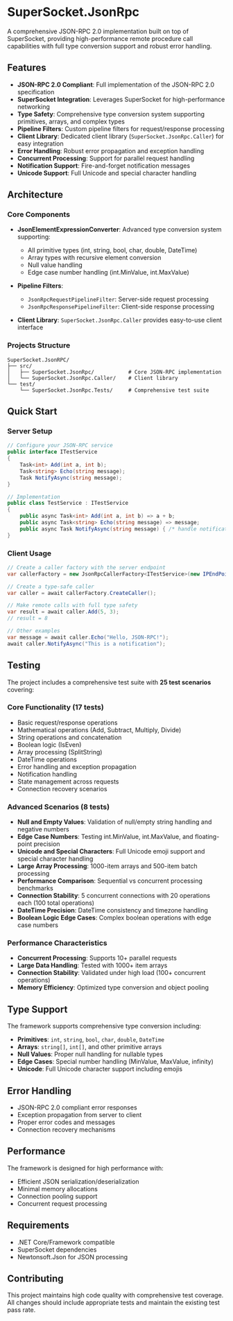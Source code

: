 # SuperSocket.JsonRpc

A comprehensive JSON-RPC 2.0 implementation built on top of SuperSocket, providing high-performance remote procedure call capabilities with full type conversion support and robust error handling.

## Features

- **JSON-RPC 2.0 Compliant**: Full implementation of the JSON-RPC 2.0 specification
- **SuperSocket Integration**: Leverages SuperSocket for high-performance networking
- **Type Safety**: Comprehensive type conversion system supporting primitives, arrays, and complex types
- **Pipeline Filters**: Custom pipeline filters for request/response processing
- **Client Library**: Dedicated client library (`SuperSocket.JsonRpc.Caller`) for easy integration
- **Error Handling**: Robust error propagation and exception handling
- **Concurrent Processing**: Support for parallel request handling
- **Notification Support**: Fire-and-forget notification messages
- **Unicode Support**: Full Unicode and special character handling

## Architecture

### Core Components

- **JsonElementExpressionConverter**: Advanced type conversion system supporting:
  - All primitive types (int, string, bool, char, double, DateTime)
  - Array types with recursive element conversion
  - Null value handling
  - Edge case number handling (int.MinValue, int.MaxValue)

- **Pipeline Filters**:
  - `JsonRpcRequestPipelineFilter`: Server-side request processing
  - `JsonRpcResponsePipelineFilter`: Client-side response processing

- **Client Library**: `SuperSocket.JsonRpc.Caller` provides easy-to-use client interface

### Projects Structure

```
SuperSocket.JsonRPC/
├── src/
│   ├── SuperSocket.JsonRpc/           # Core JSON-RPC implementation
│   └── SuperSocket.JsonRpc.Caller/    # Client library
└── test/
    └── SuperSocket.JsonRpc.Tests/     # Comprehensive test suite
```

## Quick Start

### Server Setup

```csharp
// Configure your JSON-RPC service
public interface ITestService
{
    Task<int> Add(int a, int b);
    Task<string> Echo(string message);
    Task NotifyAsync(string message);
}

// Implementation
public class TestService : ITestService
{
    public async Task<int> Add(int a, int b) => a + b;
    public async Task<string> Echo(string message) => message;
    public async Task NotifyAsync(string message) { /* handle notification */ }
}
```

### Client Usage

```csharp
// Create a caller factory with the server endpoint
var callerFactory = new JsonRpcCallerFactory<ITestService>(new IPEndPoint(IPAddress.Loopback, 4040));

// Create a type-safe caller
var caller = await callerFactory.CreateCaller();

// Make remote calls with full type safety
var result = await caller.Add(5, 3);
// result = 8

// Other examples
var message = await caller.Echo("Hello, JSON-RPC!");
await caller.NotifyAsync("This is a notification");
```

## Testing

The project includes a comprehensive test suite with **25 test scenarios** covering:

### Core Functionality (17 tests)
- Basic request/response operations
- Mathematical operations (Add, Subtract, Multiply, Divide)
- String operations and concatenation
- Boolean logic (IsEven)
- Array processing (SplitString)
- DateTime operations
- Error handling and exception propagation
- Notification handling
- State management across requests
- Connection recovery scenarios

### Advanced Scenarios (8 tests)
- **Null and Empty Values**: Validation of null/empty string handling and negative numbers
- **Edge Case Numbers**: Testing int.MinValue, int.MaxValue, and floating-point precision
- **Unicode and Special Characters**: Full Unicode emoji support and special character handling
- **Large Array Processing**: 1000-item arrays and 500-item batch processing
- **Performance Comparison**: Sequential vs concurrent processing benchmarks
- **Connection Stability**: 5 concurrent connections with 20 operations each (100 total operations)
- **DateTime Precision**: DateTime consistency and timezone handling
- **Boolean Logic Edge Cases**: Complex boolean operations with edge case numbers

### Performance Characteristics
- **Concurrent Processing**: Supports 10+ parallel requests
- **Large Data Handling**: Tested with 1000+ item arrays
- **Connection Stability**: Validated under high load (100+ concurrent operations)
- **Memory Efficiency**: Optimized type conversion and object pooling

## Type Support

The framework supports comprehensive type conversion including:

- **Primitives**: `int`, `string`, `bool`, `char`, `double`, `DateTime`
- **Arrays**: `string[]`, `int[]`, and other primitive arrays
- **Null Values**: Proper null handling for nullable types
- **Edge Cases**: Special number handling (MinValue, MaxValue, infinity)
- **Unicode**: Full Unicode character support including emojis

## Error Handling

- JSON-RPC 2.0 compliant error responses
- Exception propagation from server to client
- Proper error codes and messages
- Connection recovery mechanisms

## Performance

The framework is designed for high performance with:
- Efficient JSON serialization/deserialization
- Minimal memory allocations
- Connection pooling support
- Concurrent request processing

## Requirements

- .NET Core/Framework compatible
- SuperSocket dependencies
- Newtonsoft.Json for JSON processing

## Contributing

This project maintains high code quality with comprehensive test coverage. All changes should include appropriate tests and maintain the existing test pass rate.
